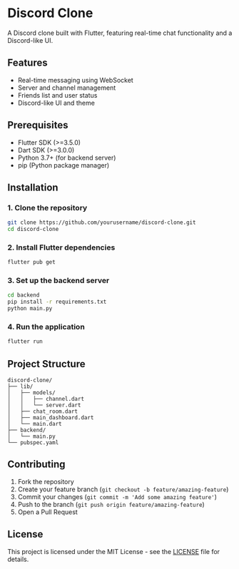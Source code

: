 # Discord Clone

A Discord clone built with Flutter, featuring real-time chat functionality and a Discord-like UI.

## Features

- Real-time messaging using WebSocket
- Server and channel management
- Friends list and user status
- Discord-like UI and theme

## Prerequisites

- Flutter SDK (>=3.5.0)
- Dart SDK (>=3.0.0)
- Python 3.7+ (for backend server)
- pip (Python package manager)

## Installation

### 1. Clone the repository

```bash
git clone https://github.com/yourusername/discord-clone.git
cd discord-clone
```

### 2. Install Flutter dependencies

```bash
flutter pub get
```

### 3. Set up the backend server

```bash
cd backend
pip install -r requirements.txt
python main.py
```

### 4. Run the application

```bash
flutter run
```

## Project Structure

```
discord-clone/
├── lib/
│   ├── models/
│   │   ├── channel.dart
│   │   └── server.dart
│   ├── chat_room.dart
│   ├── main_dashboard.dart
│   └── main.dart
├── backend/
│   └── main.py
└── pubspec.yaml
```

## Contributing

1. Fork the repository
2. Create your feature branch (`git checkout -b feature/amazing-feature`)
3. Commit your changes (`git commit -m 'Add some amazing feature'`)
4. Push to the branch (`git push origin feature/amazing-feature`)
5. Open a Pull Request

## License

This project is licensed under the MIT License - see the [LICENSE](LICENSE) file for details.